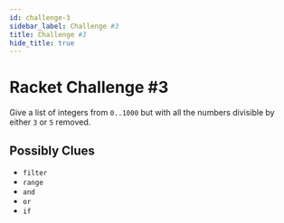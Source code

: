 ```yaml
---
id: challenge-3
sidebar_label: Challenge #3
title: Challenge #3
hide_title: true
---
```


# Racket Challenge #3

Give a list of integers from `0..1000` but with all the numbers divisible by 
either `3` or `5` removed.

## Possibly Clues

* `filter`
* `range`
* `and`
* `or`
* `if`

